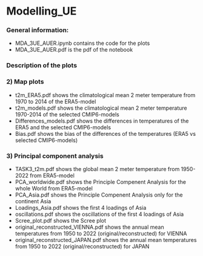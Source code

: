 # Modelling_UE

### General information: 
- MDA_3UE_AUER.ipynb contains the code for the plots
- MDA_3UE_AUER.pdf is the pdf of the notebook
### Description of the plots
### 2) Map plots
- t2m_ERA5.pdf shows the climatological mean 2 meter temperature from 1970 to 2014 of the ERA5-model
- t2m_models.pdf shows the climatological mean 2 meter temperature 1970-2014 of the selected CMIP6-models
- Differences_models.pdf shows the differences in temperatures of the ERA5 and the selected CMIP6-models
- Bias.pdf shows the bias of the differences of the temperatures (ERA5 vs selected CMIP6-models)

### 3) Principal component analysis
- TASK3_t2m.pdf shows the global mean 2 meter temperature from 1950-2022 from ERA5-model
- PCA_worldwide.pdf shows the Principle Compenent Analysis for the whole World from ERA5-model
- PCA_Asia.pdf shows the Principle Compenent Analysis only for the continent Asia
- Loadings_Asia.pdf shows the first 4 loadings of Asia
- oscillations.pdf shows the oscillations of the first 4 loadings of Asia
- Scree_plot.pdf shows the Scree plot
- original_reconstructed_VIENNA.pdf shows the annual mean temperatures from 1950 to 2022 (original/reconstructed) for VIENNA
- original_reconstructed_JAPAN.pdf shows the annual mean temperatures from 1950 to 2022 (original/reconstructed) for JAPAN
